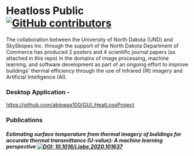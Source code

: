 # Heatloss Public [![GitHub contributors](https://img.shields.io/github/contributors/speri203/Heatloss_Public_Research)](https://github.com/speri203/Heatloss_Public_Research/graphs/contributors) 

The collaboration between the University of North Dakota (UND) and SkySkopes Inc. through the support of the North Dakota Department of Commerce has produced 2 posters and 4 scientific journal papers (as attached in this repo) in the domains of image processing, machine learning, and software development as part of an ongoing effort to improve buildings' thermal efficiency through the use of  Infrared (IR) imagery and Artificial Intelligence (AI).

### Desktop Application - 
https://github.com/abiswas100/GUI_HeatLossProject

### Publications

##### Estimating surface temperature from thermal imagery of buildings for accurate thermal transmittance (U-value): A machine learning perspective   [![DOI: 10.1016/j.jobe.2020.101637](https://zenodo.org/badge/DOI/10.1007/978-3-319-76207-4_15.svg)](https://www.sciencedirect.com/science/article/pii/S2352710219327263)



